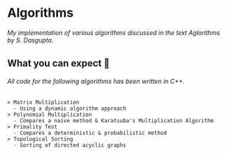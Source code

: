 # Algorithms

###### My implementation of various algorithms discussed in the text *Aglorithms* by S. Dasgupta.

## What you can expect 🤔

###### All code for the following algorithms has been written in C++.
```
> Matrix Multiplication 
  - Using a dynamic algorithm approach 
> Polynomial Multiplication 
  - Compares a naive method & Karatsuba's Multiplication Algorithm
> Primality Test 
  - Compares a deterministic & probabilistic method
> Topological Sorting
  - Sorting of directed acyclic graphs

```



